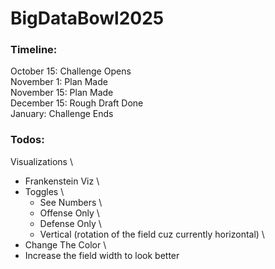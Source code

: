 # BigDataBowl2025

### Timeline:
October 15: Challenge Opens \
November 1: Plan Made \
November 15: Plan Made \
December 15: Rough Draft Done \
January: Challenge Ends


### Todos:
Visualizations \
 - Frankenstein Viz \
 - Toggles \
    - See Numbers \
    - Offense Only \
    - Defense Only \
    - Vertical (rotation of the field cuz currently horizontal) \
 - Change The Color \
 - Increase the field width to look better